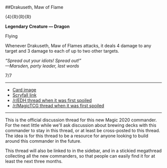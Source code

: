 ##Drakuseth, Maw of Flame

{4}{R}{R}{R}

**Legendary Creature — Dragon**

Flying

Whenever Drakuseth, Maw of Flames attacks, it deals 4 damage to any target and 3 damage to each of up to two other targets.

*“Spread out your idiots! Spread out!”*  
*—Marsden, party leader, last words*

7/7

***
* [Card image](https://img.scryfall.com/cards/large/front/d/0/d09af78f-efde-4107-8406-cb12fd11c686.jpg)
* [Scryfall link](https://scryfall.com/card/m20/136/drakuseth-maw-of-flames)
* [/r/EDH thread when it was first spoiled](https://www.reddit.com/r/EDH/comments/c4rmhu/m20_drakuseth_maw_of_flames/)
* [/r/MagicTCG thread when it was first spoiled](https://www.reddit.com/r/magicTCG/comments/c4p3w7/m20_drakuseth_maw_of_flames/)

***

This is the official discussion thread for this new Magic 2020 commander. For the next little while we'll ask discussion about brewing decks with this commander to stay in this thread, or at least be cross-posted to this thread. The idea is for this thread to be a resource for anyone looking to build around this commander in the future.

This thread will also be linked to in the sidebar, and in a stickied megathread collecting all the new commanders, so that people can easily find it for at least the next three months.

